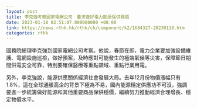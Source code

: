 ```yaml
---
layout: post
title: 李克強考察國家電網公司　要求做好電力能源保供穩價
date: 2023-01-18 02:51:07.000000000 +08:00
link: https://news.rthk.hk/rthk/ch/component/k2/1684327-20230118.htm
categories: rthk
---
```


國務院總理李克強到國家電網公司考察。他說，春節在即，電力企業要加強設備維護、電網設施巡檢，做好預案，及時應對可能發生的極端氣候等災害，保障節日期間供電安全可靠，特別要確保醫療等重點領域、重點行業用電。

另外，李克強說，能源供應關係經濟社會發展大局。去年12月份物價漲幅只有1.8%，這在全球通脹高企的背景下極為不易，國內能源穩定供應功不可沒，強調要進一步統籌做好能源和其他重要商品保供穩價，繼續努力推動經濟合理增長、穩定物價水平。
